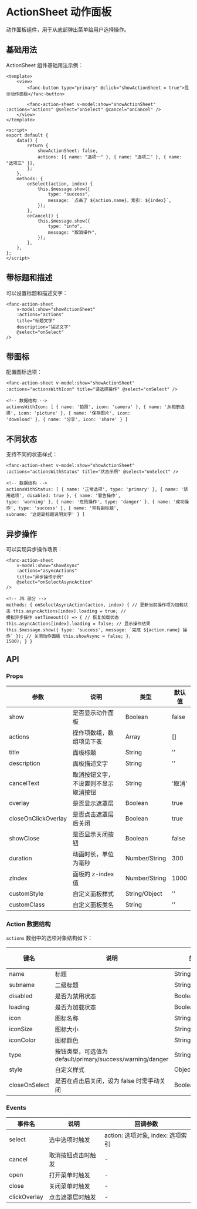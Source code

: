 # ActionSheet 动作面板

动作面板组件，用于从底部弹出菜单给用户选择操作。

## 基础用法

ActionSheet 组件基础用法示例：

```vue
<template>
    <view>
        <fanc-button type="primary" @click="showActionSheet = true">显示动作面板</fanc-button>

        <fanc-action-sheet v-model:show="showActionSheet" :actions="actions" @select="onSelect" @cancel="onCancel" />
    </view>
</template>

<script>
export default {
    data() {
        return {
            showActionSheet: false,
            actions: [{ name: "选项一" }, { name: "选项二" }, { name: "选项三" }],
        };
    },
    methods: {
        onSelect(action, index) {
            this.$message.show({
                type: "success",
                message: `点击了 ${action.name}，索引: ${index}`,
            });
        },
        onCancel() {
            this.$message.show({
                type: "info",
                message: "取消操作",
            });
        },
    },
};
</script>
```

## 带标题和描述

可以设置标题和描述文字：

```vue
<fanc-action-sheet
    v-model:show="showActionSheet"
    :actions="actions"
    title="标题文字"
    description="描述文字"
    @select="onSelect"
/>
```

## 带图标

配置图标选项：

```vue
<fanc-action-sheet v-model:show="showActionSheet" :actions="actionsWithIcon" title="请选择操作" @select="onSelect" />

<!-- 数据结构 -->
actionsWithIcon: [ { name: '拍照', icon: 'camera' }, { name: '从相册选择', icon: 'picture' }, { name: '保存图片', icon:
'download' }, { name: '分享', icon: 'share' } ]
```

## 不同状态

支持不同的状态样式：

```vue
<fanc-action-sheet v-model:show="showActionSheet" :actions="actionsWithStatus" title="状态示例" @select="onSelect" />

<!-- 数据结构 -->
actionsWithStatus: [ { name: '正常选项', type: 'primary' }, { name: '禁用选项', disabled: true }, { name: '警告操作',
type: 'warning' }, { name: '危险操作', type: 'danger' }, { name: '成功操作', type: 'success' }, { name: '带有副标题',
subname: '这是副标题说明文字' } ]
```

## 异步操作

可以实现异步操作场景：

```vue
<fanc-action-sheet
    v-model:show="showAsync"
    :actions="asyncActions"
    title="异步操作示例"
    @select="onSelectAsyncAction"
/>

<!-- JS 部分 -->
methods: { onSelectAsyncAction(action, index) { // 更新当前操作项为加载状态 this.asyncActions[index].loading = true; //
模拟异步操作 setTimeout(() => { // 恢复加载状态 this.asyncActions[index].loading = false; // 显示操作结果
this.$message.show({ type: 'success', message: `完成 ${action.name} 操作` }); // 关闭动作面板 this.showAsync = false; },
1500); } }
```

## API

### Props

| 参数                | 说明                                 | 类型          | 默认值 |
| ------------------- | ------------------------------------ | ------------- | ------ |
| show                | 是否显示动作面板                     | Boolean       | false  |
| actions             | 操作项数组，数组项见下表             | Array         | []     |
| title               | 面板标题                             | String        | ''     |
| description         | 面板描述文字                         | String        | ''     |
| cancelText          | 取消按钮文字，不设置则不显示取消按钮 | String        | '取消' |
| overlay             | 是否显示遮罩层                       | Boolean       | true   |
| closeOnClickOverlay | 是否点击遮罩层后关闭                 | Boolean       | true   |
| showClose           | 是否显示关闭按钮                     | Boolean       | false  |
| duration            | 动画时长，单位为毫秒                 | Number/String | 300    |
| zIndex              | 面板的 z-index 值                    | Number/String | 1000   |
| customStyle         | 自定义面板样式                       | String/Object | ''     |
| customClass         | 自定义面板类名                       | String        | ''     |

### Action 数据结构

`actions` 数组中的选项对象结构如下：

| 键名          | 说明                                                      | 类型          | 默认值 |
| ------------- | --------------------------------------------------------- | ------------- | ------ |
| name          | 标题                                                      | String        | -      |
| subname       | 二级标题                                                  | String        | -      |
| disabled      | 是否为禁用状态                                            | Boolean       | false  |
| loading       | 是否为加载状态                                            | Boolean       | false  |
| icon          | 图标名称                                                  | String        | -      |
| iconSize      | 图标大小                                                  | String/Number | '18'   |
| iconColor     | 图标颜色                                                  | String        | -      |
| type          | 按钮类型，可选值为 default/primary/success/warning/danger | String        | -      |
| style         | 自定义样式                                                | Object        | -      |
| closeOnSelect | 是否在点击后关闭，设为 false 时需手动关闭                 | Boolean       | true   |

### Events

| 事件名       | 说明               | 回调参数                          |
| ------------ | ------------------ | --------------------------------- |
| select       | 选中选项时触发     | action: 选项对象, index: 选项索引 |
| cancel       | 取消按钮点击时触发 | -                                 |
| open         | 打开菜单时触发     | -                                 |
| close        | 关闭菜单时触发     | -                                 |
| clickOverlay | 点击遮罩层时触发   | -                                 |
